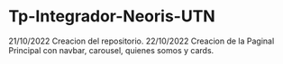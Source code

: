 # Tp-Integrador-Neoris-UTN
21/10/2022 Creacion del repositorio.
22/10/2022 Creacion de la Paginal Principal con navbar, carousel, quienes somos y cards. 
